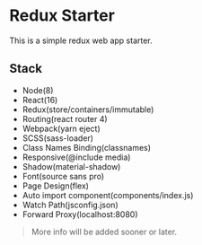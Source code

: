 # Redux Starter

This is a simple redux web app starter.

## Stack
- Node(8)
- React(16)
- Redux(store/containers/immutable)
- Routing(react router 4)
- Webpack(yarn eject)
- SCSS(sass-loader)
- Class Names Binding(classnames)
- Responsive(@include media)
- Shadow(material-shadow)
- Font(source sans pro)
- Page Design(flex)
- Auto import component(components/index.js)
- Watch Path(jsconfig.json)
- Forward Proxy(localhost:8080)

> More info will be added sooner or later.